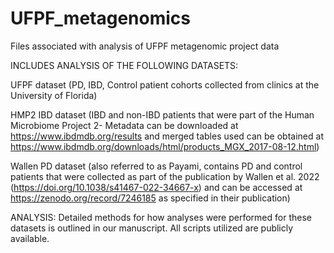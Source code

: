# UFPF_metagenomics
Files associated with analysis of UFPF metagenomic project data

INCLUDES ANALYSIS OF THE FOLLOWING DATASETS: 

UFPF dataset (PD, IBD, Control patient cohorts collected from clinics at the University of Florida) 

HMP2 IBD dataset (IBD and non-IBD patients that were part of the Human Microbiome Project 2- Metadata can be downloaded at https://www.ibdmdb.org/results and merged tables used can be obtained at https://www.ibdmdb.org/downloads/html/products_MGX_2017-08-12.html)

Wallen PD dataset (also referred to as Payami, contains PD and control patients that were collected as part of the publication by Wallen et al. 2022 (https://doi.org/10.1038/s41467-022-34667-x) and can be accessed at https://zenodo.org/record/7246185 as specified in their publication) 


ANALYSIS: Detailed methods for how analyses were performed for these datasets is outlined in our manuscript. All scripts utilized are publicly available. 

